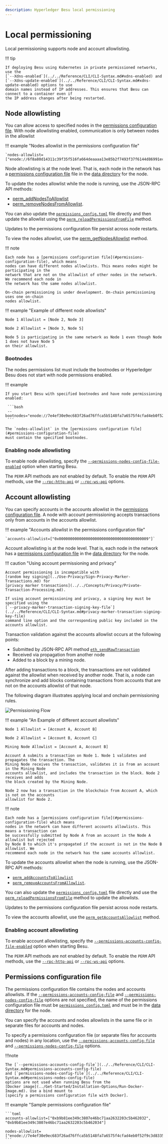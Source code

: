```yaml
---
description: Hyperledger Besu local permissioning
---
```


# Local permissioning

Local permissioning supports node and account allowlisting.

!!! tip

    If deploying Besu using Kubernetes in private permissioned networks, use the
    [`--Xdns-enabled`](../../Reference/CLI/CLI-Syntax.md#xdns-enabled) and
    [`--Xdns-update-enabled`](../../Reference/CLI/CLI-Syntax.md#xdns-update-enabled) options to use
    domain names instead of IP addresses. This ensures that Besu can connect to a container even if
    the IP address changes after being restarted.

## Node allowlisting

You can allow access to specified nodes in the
[permissions configuration file](#permissions-configuration-file). With node allowlisting
enabled, communication is only between nodes in the allowlist

!!! example "Nodes allowlist in the permissions configuration file"

    `nodes-allowlist=["enode://6f8a80d14311c39f35f516fa664deaaaa13e85b2f7493f37f6144d86991ec012937307647bd3b9a82abe2974e1407241d54947bbb39763a4cac9f77166ad92a0@192.168.0.9:4567","enode://6f8a80d14311c39f35f516fa664deaaaa13e85b2f7493f37f6144d86991ec012937307647bd3b9a82abe2974e1407241d54947bbb39763a4cac9f77166ad92a0@192.169.0.9:4568"]`

Node allowlisting is at the node level. That is, each node in the network has a
[permissions configuration file](#permissions-configuration-file) file in the
[data directory](../../Reference/CLI/CLI-Syntax.md#data-path) for the node.

To update the nodes allowlist while the node is running, use the JSON-RPC API methods:

* [perm_addNodesToAllowlist](../../Reference/API-Methods.md#perm_addnodestoallowlist)
* [perm_removeNodesFromAllowlist](../../Reference/API-Methods.md#perm_removenodesfromallowlist).

You can also update the [`permissions_config.toml`](#permissions-configuration-file) file directly
and then update the allowlist using the
[`perm_reloadPermissionsFromFile`](../../Reference/API-Methods.md#perm_reloadpermissionsfromfile)
method.

Updates to the permissions configuration file persist across node restarts.

To view the nodes allowlist, use the
[perm_getNodesAllowlist](../../Reference/API-Methods.md#perm_getnodesallowlist) method.

!!! note

    Each node has a [permissions configuration file](#permissions-configuration-file), which means
    nodes can have different nodes allowlists. This means nodes might be participating in the
    network that are not on the allowlist of other nodes in the network. We recommend each node in
    the network has the same nodes allowlist.

    On-chain permissioning is under development. On-chain permissioning uses one on-chain
    nodes allowlist.

!!! example "Example of different node allowlists"

    Node 1 Allowlist = [Node 2, Node 3]

    Node 2 Allowlist = [Node 3, Node 5]

    Node 5 is participating in the same network as Node 1 even though Node 1 does not have Node 5
    on their allowlist.

### Bootnodes

The nodes permissions list must include the bootnodes or Hyperledger Besu does not start with
node permissions enabled.

!!! example

    If you start Besu with specified bootnodes and have node permissioning enabled:

     ```bash
     --bootnodes="enode://7e4ef30e9ec683f26ad76ffca5b5148fa7a6575f4cfad4eb0f52f9c3d8335f4a9b6f9e66fcc73ef95ed7a2a52784d4f372e7750ac8ae0b544309a5b391a23dd7@127.0.0.1:30303","enode://2feb33b3c6c4a8f77d84a5ce44954e83e5f163e7a65f7f7a7fec499ceb0ddd76a46ef635408c513d64c076470eac86b7f2c8ae4fcd112cb28ce82c0d64ec2c94@127.0.0.1:30304","enode://7b61d5ee4b44335873e6912cb5dd3e3877c860ba21417c9b9ef1f7e500a82213737d4b269046d0669fb2299a234ca03443f25fe5f706b693b3669e5c92478ade@127.0.0.1:30305"
     ```

    The `nodes-allowlist` in the [permissions configuration file](#permissions-configuration-file)
    must contain the specified bootnodes.

### Enabling node allowlisting

To enable node allowlisting, specify the
[`--permissions-nodes-config-file-enabled`](../../Reference/CLI/CLI-Syntax.md#permissions-nodes-config-file-enabled)
option when starting Besu.

The `PERM` API methods are not enabled by default. To enable the `PERM` API methods, use the
[`--rpc-http-api`](../../Reference/CLI/CLI-Syntax.md#rpc-http-api) or
[`--rpc-ws-api`](../../Reference/CLI/CLI-Syntax.md#rpc-ws-api) options.

## Account allowlisting

You can specify accounts in the accounts allowlist in the
[permissions configuration file](#permissions-configuration-file). A node with account
permissioning accepts transactions only from accounts in the accounts allowlist.

!!! example "Accounts allowlist in the permissions configuration file"

    `accounts-allowlist=["0x0000000000000000000000000000000000000009"]`

Account allowlisting is at the node level. That is, each node in the network has a
[permissions configuration file](#permissions-configuration-file) in the
[data directory](../../Reference/CLI/CLI-Syntax.md#data-path) for the node.

!!! caution "Using account permissioning and privacy"

    Account permissioning is incompatible with
    [random key signing](../Use-Privacy/Sign-Privacy-Marker-Transactions.md) for
    [privacy marker transactions](../../Concepts/Privacy/Private-Transaction-Processing.md).

    If using account permissioning and privacy, a signing key must be specified using the
    [`--privacy-marker-transaction-signing-key-file`](../../Reference/CLI/CLI-Syntax.md#privacy-marker-transaction-signing-key-file)
    command line option and the corresponding public key included in the accounts allowlist.

Transaction validation against the accounts allowlist occurs at the following points:

* Submitted by JSON-RPC API method
  [`eth_sendRawTransaction`](../../Reference/API-Methods.md#eth_sendrawtransaction)
* Received via propagation from another node
* Added to a block by a mining node.

After adding transactions to a block, the transactions are not validated against the allowlist
when received by another node. That is, a node can synchronize and add blocks containing
transactions from accounts that are not on the accounts allowlist of that node.

The following diagram illustrates applying local and onchain permissioning rules.

![Permissioning Flow](../../images/PermissioningFlow.png)

!!! example "An Example of different account allowlists"

    Node 1 Allowlist = [Account A, Account B]

    Node 2 Allowlist = [Account B, Account C]

    Mining Node Allowlist = [Account A, Account B]

    Account A submits a transaction on Node 1. Node 1 validates and propagates the transaction. The
    Mining Node receives the transaction, validates it is from an account in the Mining Node
    accounts allowlist, and includes the transaction in the block. Node 2 receives and adds
    the block created by the Mining Node.

    Node 2 now has a transaction in the blockchain from Account A, which is not on the accounts
    allowlist for Node 2.

!!! note

    Each node has a [permissions configuration file](#permissions-configuration-file) which means
    nodes in the network can have different accounts allowlists. This means a transaction can
    be successfully submitted by Node A from an account in the Node A allowlist but rejected
    by Node B to which it's propagated if the account is not in the Node B allowlist. We
    recommend each node in the network has the same accounts allowlist.

To update the accounts allowlist when the node is running, use the JSON-RPC API methods:

* [`perm_addAccountsToAllowlist`](../../Reference/API-Methods.md#perm_addaccountstoallowlist)
* [`perm_removeAccountsFromAllowlist`](../../Reference/API-Methods.md#perm_removeaccountsfromallowlist).

You can also update the [`permissions_config.toml`](#permissions-configuration-file) file directly
and use the
[`perm_reloadPermissionsFromFile`](../../Reference/API-Methods.md#perm_reloadpermissionsfromfile)
method to update the allowlists.

Updates to the permissions configuration file persist across node restarts.

To view the accounts allowlist, use the
[`perm_getAccountsAllowlist`](../../Reference/API-Methods.md#perm_getaccountsallowlist) method.

### Enabling account allowlisting

To enable account allowlisting, specify the
[`--permissions-accounts-config-file-enabled`](../../Reference/CLI/CLI-Syntax.md#permissions-accounts-config-file-enabled)
option when starting Besu.

The `PERM` API methods are not enabled by default. To enable the `PERM` API methods, use the
[`--rpc-http-api`](../../Reference/CLI/CLI-Syntax.md#rpc-http-api) or
[`--rpc-ws-api`](../../Reference/CLI/CLI-Syntax.md#rpc-ws-api) options.

## Permissions configuration file

The permissions configuration file contains the nodes and accounts allowlists. If the
[`--permissions-accounts-config-file`](../../Reference/CLI/CLI-Syntax.md#permissions-accounts-config-file)
and [`--permissions-nodes-config-file`](../../Reference/CLI/CLI-Syntax.md#permissions-nodes-config-file)
options are not specified, the name of the permissions configuration file must be
[`permissions_config.toml`](#permissions-configuration-file) and must be in the
[data directory](../../Reference/CLI/CLI-Syntax.md#data-path) for the node.

You can specify the accounts and nodes allowlists in the same file or in separate files for
accounts and nodes.

To specify a permissions configuration file (or separate files for accounts and nodes) in any
location, use the
[`--permissions-accounts-config-file`](../../Reference/CLI/CLI-Syntax.md#permissions-accounts-config-file)
and
[`--permissions-nodes-config-file`](../../Reference/CLI/CLI-Syntax.md#permissions-nodes-config-file)
options.

!!!note

    The [`--permissions-accounts-config-file`](../../Reference/CLI/CLI-Syntax.md#permissions-accounts-config-file)
    and [`permissions-nodes-config-file`](../../Reference/CLI/CLI-Syntax.md#permissions-nodes-config-file)
    options are not used when running Besu from the
    [Docker image](../Get-Started/Installation-Options/Run-Docker-Image.md). Use a bind mount to
    [specify a permissions configuration file with Docker].

!!! example "Sample permissions configuration file"

    ```toml
    accounts-allowlist=["0xb9b81ee349c3807e46bc71aa2632203c5b462032", "0xb9b81ee349c3807e46bc71aa2632203c5b462034"]

    nodes-allowlist=["enode://7e4ef30e9ec683f26ad76ffca5b5148fa7a6575f4cfad4eb0f52f9c3d8335f4a9b6f9e66fcc73ef95ed7a2a52784d4f372e7750ac8ae0b544309a5b391a23dd7@127.0.0.1:30303","enode://2feb33b3c6c4a8f77d84a5ce44954e83e5f163e7a65f7f7a7fec499ceb0ddd76a46ef635408c513d64c076470eac86b7f2c8ae4fcd112cb28ce82c0d64ec2c94@127.0.0.1:30304","enode://7b61d5ee4b44335873e6912cb5dd3e3877c860ba21417c9b9ef1f7e500a82213737d4b269046d0669fb2299a234ca03443f25fe5f706b693b3669e5c92478ade@127.0.0.1:30305"]
    ```

<!-- Links -->
[specify a permissions configuration file with Docker]: ../Get-Started/Installation-Options/Run-Docker-Image.md#permissions-configuration-file

